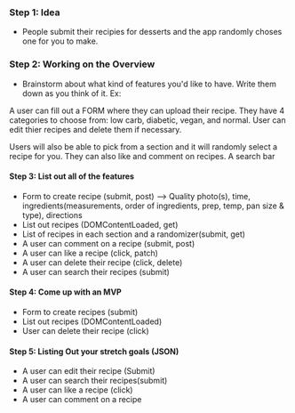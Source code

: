 ### Step 1: Idea
* People submit their recipies for desserts and the app randomly choses one for you to make.

### Step 2: Working on the Overview
* Brainstorm about what kind of features you'd like to have. Write them down as you think of it. Ex:

A user can fill out a FORM where they can upload their recipe. They have 4 categories to choose from: low carb, diabetic, vegan, and normal. User can edit thier recipes and delete them if necessary.

Users will also be able to pick from a section and it will randomly select a recipe for you. They can also like and comment on recipes. A search bar

#### Step 3: List out all of the features
* Form to create recipe (submit, post)
 --> Quality photo(s), time, ingredients(measurements, order of ingredients, prep, temp, pan size & type), directions
* List out recipes (DOMContentLoaded, get)
* List of recipes in each section and a randomizer(submit, get)
* A user can comment on a recipe (submit, post)
* A user can like a recipe (click, patch)
* A user can delete their recipe (click, delete)
* A user can search their recipes (submit)

#### Step 4: Come up with an MVP 
* Form to create recipes (submit) 
* List out recipes (DOMContentLoaded)
* User can delete their recipe (click)

#### Step 5: Listing Out your stretch goals (JSON)
* A user can edit their recipe (Submit)
* A user can search their recipes(submit)
* A user can like a recipe (click)
* A user can comment on a recipe
